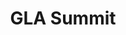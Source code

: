 ---
title: "GLA Summit"
externalUrl: https://www.glasummit.org/
summary: "A 24-hour, Online, Global LabVIEW Conference for LabVIEW developers and Architects (certified or self-proclaimed) from around the world to network and participate in an inclusive, all-digital, free event."
showSummary: true
categories:
 - "Engage with Peers"
tags:
 - "Conference"
 - "Online"
 - "Community"
---